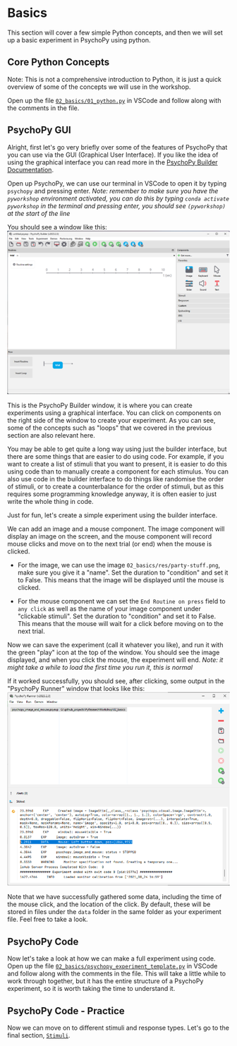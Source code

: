 # Basics

This section will cover a few simple Python concepts, and then we will set up a basic experiment in PsychoPy using python.


## Core Python Concepts

Note: This is not a comprehensive introduction to Python, it is just a quick overview of some of the concepts we will use in the workshop.

Open up the file [`02_basics/01_python.py`](./01_python.py) in VSCode and follow along with the comments in the file.

## PsychoPy GUI

Alright, first let's go very briefly over some of the features of PsychoPy that you can use via the GUI (Graphical User Interface). If you like the idea of using the graphical interface you can read more in the [PsychoPy Builder Documentation](https://psychopy.org/builder/index.html).

Open up PsychoPy, we can use our terminal in VSCode to open it by typing `psychopy` and pressing enter. *Note: remember to make sure you have the `pyworkshop` environment activated, you can do this by typing `conda activate pyworkshop` in the terminal and pressing enter, you should see `(pyworkshop)` at the start of the line*

You should see a window like this:
![PsychoPy Builder window](./res/psychopy-builder.png)

This is the PsychoPy Builder window, it is where you can create experiments using a graphical interface. You can click on components on the right side of the window to create your experiment. As you can see, some of the concepts such as "loops" that we covered in the previous section are also relevant here.

You may be able to get quite a long way using just the builder interface, but there are some things that are easier to do using code. For example, if you want to create a list of stimuli that you want to present, it is easier to do this using code than to manually create a component for each stimulus.
You can also use code in the builder interface to do things like randomise the order of stimuli, or to create a counterbalance for the order of stimuli, but as this requires some programming knowledge anyway, it is often easier to just write the whole thing in code.

Just for fun, let's create a simple experiment using the builder interface.

We can add an image and a mouse component. The image component will display an image on the screen, and the mouse component will record mouse clicks and move on to the next trial (or end) when the mouse is clicked.

* For the image, we can use the image `02_basics/res/party-stuff.png`, make sure you give it a "name". Set the duration to "condition" and set it to False. This means that the image will be displayed until the mouse is clicked.

* For the mouse component we can set the `End Routine on press` field to `any click` as well as the name of your image component under "clickable stimuli". Set the duration to "condition" and set it to False. This means that the mouse will wait for a click before moving on to the next trial.

Now we can save the experiment (call it whatever you like), and run it with the green "play" icon at the top of the window. You should see the image displayed, and when you click the mouse, the experiment will end. *Note: it might take a while to load the first time you run it, this is normal*

If it worked successfully, you should see, after clicking, some output in the "PsychoPy Runner" window that looks like this:
![PsychoPy Runner](./res/psychopy-runner.png)

Note that we have successfully gathered some data, including the time of the mouse click, and the location of the click. By default, these will be stored in files under the `data` folder in the same folder as your experiment file. Feel free to take a look.

## PsychoPy Code

Now let's take a look at how we can make a full experiment using code. Open up the file [`02_basics/psychopy_experiment_template.py`](./psychopy_experiment_template.py) in VSCode and follow along with the comments in the file. This will take a little while to work through together, but it has the entire structure of a PsychoPy experiment, so it is worth taking the time to understand it.

## PsychoPy Code - Practice

Now we can move on to different stimuli and response types. Let's go to the final section, [`Stimuli`](../03_stimuli/README.md).